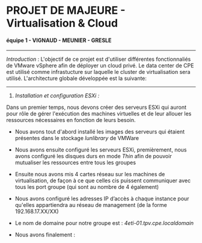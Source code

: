
# PROJET DE MAJEURE - Virtualisation & Cloud

#### équipe 1 - VIGNAUD - MEUNIER - GRESLE

***

*Introduction* : L'objectif de ce projet est d'utiliser différentes fonctionnaliés de VMware vSphere afin de déployer un cloud privé. Le data center de CPE est utilisé comme infrastucture sur laquelle le cluster de virtualisation sera utilisé. L'architecture globale développée est la suivante:

***

1. *Installation et configuration ESXi :*

Dans un premier temps, nous devons créer des serveurs ESXi qui auront pour rôle de gérer l'exécution des machines virtuelles et de leur allouer les ressources nécessaires en fonction de leurs besoin.

* Nous avons tout d'abord installé les images des serveurs qui étaient présentes dans le stockage *lunlibrary* de VMWare

* Nous avons ensuite configuré les serveurs ESXi, premièrement,  nous avons configuré les disques durs en mode *Thin* afin de pouvoir mutualiser les ressources entre tous les groupes

* Ensuite nous avons mis 4 cartes réseau sur les machines de virtualisation, de façon à ce que celles cis puissent communiquer avec tous les port groupe (qui sont au nombre de 4 également)

* Nous avons configuré les adresses IP d’accès à chaque instance pour qu'elles appartiendra au réseau de management (de la forme 192.168.17.XX/XX)

* Le nom de domaine pour notre groupe est : *4eti-01.tpv.cpe.localdomain* 

* Nous avons finalement :






